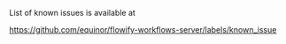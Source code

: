 List of known issues is available at

https://github.com/equinor/flowify-workflows-server/labels/known_issue